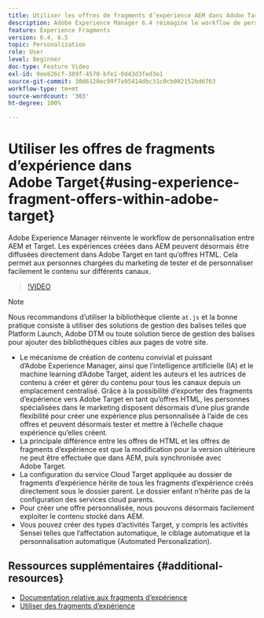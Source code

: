 ```yaml
---
title: Utiliser les offres de fragments d’expérience AEM dans Adobe Target
description: Adobe Experience Manager 6.4 réimagine le workflow de personnalisation entre AEM et Target. Les expériences créées dans AEM peuvent désormais être diffusées directement dans Adobe Target en tant qu’offres HTML. Cela permet aux personnes chargées du marketing de tester et de personnaliser facilement le contenu sur différents canaux.
feature: Experience Fragments
version: 6.4, 6.5
topic: Personalization
role: User
level: Beginner
doc-type: Feature Video
exl-id: 9ee826cf-389f-4570-bfe1-0d43d3fed3e1
source-git-commit: 30d6120ec99f7a95414dbc31c0cb002152bd6763
workflow-type: tm+mt
source-wordcount: '303'
ht-degree: 100%

---
```


# Utiliser les offres de fragments d’expérience dans Adobe Target{#using-experience-fragment-offers-within-adobe-target}

Adobe Experience Manager réinvente le workflow de personnalisation entre AEM et Target. Les expériences créées dans AEM peuvent désormais être diffusées directement dans Adobe Target en tant qu’offres HTML. Cela permet aux personnes chargées du marketing de tester et de personnaliser facilement le contenu sur différents canaux.

>[!VIDEO](https://video.tv.adobe.com/v/22383?quality=12&learn=on)

>[!NOTE]
>
>Nous recommandons d’utiliser la bibliothèque cliente `at.js` et la bonne pratique consiste à utiliser des solutions de gestion des balises telles que Platform Launch, Adobe DTM ou toute solution tierce de gestion des balises pour ajouter des bibliothèques cibles aux pages de votre site.


* Le mécanisme de création de contenu convivial et puissant d’Adobe Experience Manager, ainsi que l’intelligence artificielle (IA) et le machine learning d’Adobe Target, aident les auteurs et les autrices de contenu à créer et gérer du contenu pour tous les canaux depuis un emplacement centralisé. Grâce à la possibilité d’exporter des fragments d’expérience vers Adobe Target en tant qu’offres HTML, les personnes spécialisées dans le marketing disposent désormais d’une plus grande flexibilité pour créer une expérience plus personnalisée à l’aide de ces offres et peuvent désormais tester et mettre à l’échelle chaque expérience qu’elles créent.
* La principale différence entre les offres de HTML et les offres de fragments d’expérience est que la modification pour la version ultérieure ne peut être effectuée que dans AEM, puis synchronisée avec Adobe Target.
* La configuration du service Cloud Target appliquée au dossier de fragments d’expérience hérite de tous les fragments d’expérience créés directement sous le dossier parent. Le dossier enfant n’hérite pas de la configuration des services cloud parents.
* Pour créer une offre personnalisée, nous pouvons désormais facilement exploiter le contenu stocké dans AEM.
* Vous pouvez créer des types d’activités Target, y compris les activités Sensei telles que l’affectation automatique, le ciblage automatique et la personnalisation automatique (Automated Personalization).

## Ressources supplémentaires {#additional-resources}

* [Documentation relative aux fragments d’expérience](https://experienceleague.adobe.com/docs/experience-manager-65/authoring/authoring/experience-fragments.html?lang=fr)
* [Utiliser des fragments d’expérience](/help/sites/experience-fragments/experience-fragments-feature-video-use.md)
